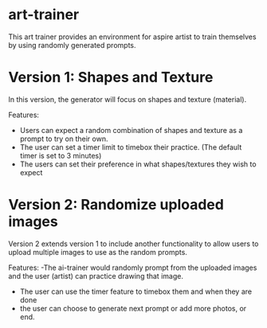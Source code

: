 # art-trainer
This art trainer provides an environment for aspire artist to train themselves by using randomly generated prompts.

# Version 1: Shapes and Texture
In this version, the generator will focus on shapes and texture (material). 

Features:
- Users can expect a random combination of shapes and texture as a prompt to try on their own.
- The user can set a timer limit to timebox their practice. (The default timer is set to 3 minutes)
- The users can set their preference in what shapes/textures they wish to expect


# Version 2: Randomize uploaded images
Version 2 extends version 1 to include another functionality to allow users to upload multiple images to use as the random prompts. 

Features:
-The ai-trainer would randomly prompt from the uploaded images and the user (artist) can practice drawing that image. 
- The user can use the timer feature to timebox them and when they are done
- the user can choose to generate next prompt or add more photos, or end.
